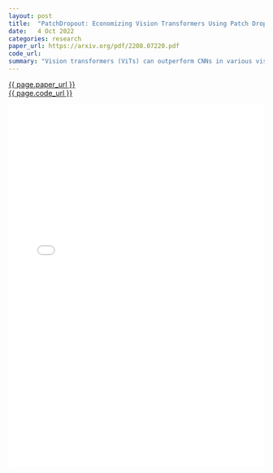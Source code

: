 ```yaml
---
layout: post
title:  "PatchDropout: Economizing Vision Transformers Using Patch Dropout"
date:   4 Oct 2022
categories: research
paper_url: https://arxiv.org/pdf/2208.07220.pdf
code_url: 
summary: "Vision transformers (ViTs) can outperform CNNs in various vision tasks but are limited by high computational and memory needs, especially for high-resolution images like medical image classification. Efforts to optimize ViTs are complex, requiring significant changes. However, we introduce PatchDropout, a simple technique that drops random image patches during training, cutting computational and memory demands by at least 50% on datasets like IMAGENET and even more with larger images. On the high-resolution CSAW medical dataset, PatchDropout achieves a 5× reduction in resources and improves performance, enabling more efficient model scaling and parameter tuning within fixed computational or memory budgets"
---
```


<style>
.responsive-pdf-container {
    overflow: hidden;
    padding-top: 141.42%; /* 16:9 Aspect Ratio, adjust as needed */
    position: relative;
}

.responsive-pdf-container iframe {
    border: none;
    height: 100%;
    left: 0;
    position: absolute;
    top: 0;
    width: 100%;
}
</style>

<a href="{{ page.paper_url }}">{{ page.paper_url }}</a><br>
<a href="{{ page.code_url }}">{{ page.code_url }}</a>

<div class="responsive-pdf-container">
    <iframe src="{{ page.paper_url }}" style="border: none;"></iframe>
</div>